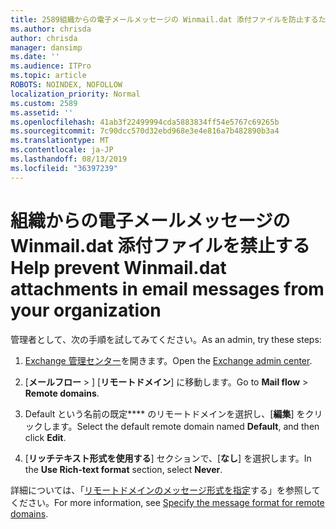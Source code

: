 ```yaml
---
title: 2589組織からの電子メールメッセージの Winmail.dat 添付ファイルを防止するためのサポート
ms.author: chrisda
author: chrisda
manager: dansimp
ms.date: ''
ms.audience: ITPro
ms.topic: article
ROBOTS: NOINDEX, NOFOLLOW
localization_priority: Normal
ms.custom: 2589
ms.assetid: ''
ms.openlocfilehash: 41ab3f22499994cda5883834ff54e5767c69265b
ms.sourcegitcommit: 7c90dcc570d32ebd968e3e4e816a7b482890b3a4
ms.translationtype: MT
ms.contentlocale: ja-JP
ms.lasthandoff: 08/13/2019
ms.locfileid: "36397239"
---
```

# <a name="help-prevent-winmaildat-attachments-in-email-messages-from-your-organization"></a><span data-ttu-id="f525f-102">組織からの電子メールメッセージの Winmail.dat 添付ファイルを禁止する</span><span class="sxs-lookup"><span data-stu-id="f525f-102">Help prevent Winmail.dat attachments in email messages from your organization</span></span>

<span data-ttu-id="f525f-103">管理者として、次の手順を試してみてください。</span><span class="sxs-lookup"><span data-stu-id="f525f-103">As an admin, try these steps:</span></span>

1. <span data-ttu-id="f525f-104">[Exchange 管理センター](https://outlook.office365.com/ecp/)を開きます。</span><span class="sxs-lookup"><span data-stu-id="f525f-104">Open the [Exchange admin center](https://outlook.office365.com/ecp/).</span></span>

2. <span data-ttu-id="f525f-105">[**メールフロー** > ] [**リモートドメイン**] に移動します。</span><span class="sxs-lookup"><span data-stu-id="f525f-105">Go to **Mail flow** > **Remote domains**.</span></span>

3. <span data-ttu-id="f525f-106">Default という名前の既定\*\*\*\* のリモートドメインを選択し、[**編集**] をクリックします。</span><span class="sxs-lookup"><span data-stu-id="f525f-106">Select the default remote domain named **Default**, and then click **Edit**.</span></span>

4. <span data-ttu-id="f525f-107">[**リッチテキスト形式を使用する**] セクションで、[**なし**] を選択します。</span><span class="sxs-lookup"><span data-stu-id="f525f-107">In the **Use Rich-text format** section, select **Never**.</span></span>

<span data-ttu-id="f525f-108">詳細については、「[リモートドメインのメッセージ形式を指定](https://docs.microsoft.com/Exchange/mail-flow-best-practices/remote-domains/remote-domains#specifying-message-format)する」を参照してください。</span><span class="sxs-lookup"><span data-stu-id="f525f-108">For more information, see [Specify the message format for remote domains](https://docs.microsoft.com/Exchange/mail-flow-best-practices/remote-domains/remote-domains#specifying-message-format).</span></span>
